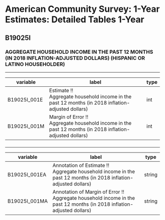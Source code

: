 # American Community Survey: 1-Year Estimates: Detailed Tables 1-Year

## B19025I

### AGGREGATE HOUSEHOLD INCOME IN THE PAST 12 MONTHS (IN 2018 INFLATION-ADJUSTED DOLLARS) (HISPANIC OR LATINO HOUSEHOLDER)

___

| variable | label | type |
| ----- | ----- | ----- |
| B19025I_001E | Estimate !!<br>Aggregate household income in the past 12 months (in 2018 inflation-adjusted dollars) | int |
| B19025I_001M | Margin of Error !!<br>Aggregate household income in the past 12 months (in 2018 inflation-adjusted dollars) | int |
### 

___

| variable | label | type |
| ----- | ----- | ----- |
| B19025I_001EA | Annotation of Estimate !!<br>Aggregate household income in the past 12 months (in 2018 inflation-adjusted dollars) | string |
| B19025I_001MA | Annotation of Margin of Error !!<br>Aggregate household income in the past 12 months (in 2018 inflation-adjusted dollars) | string |

